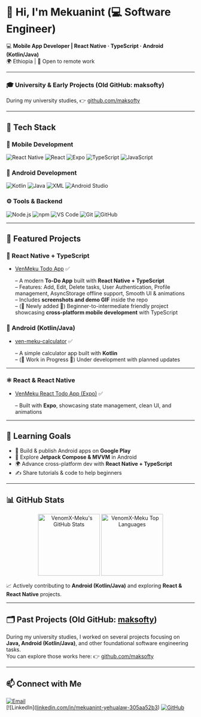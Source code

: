 # 👋 Hi, I'm Mekuanint (💻 Software Engineer)

💻 **Mobile App Developer | React Native · TypeScript · Android (Kotlin/Java)**  
🌍 Ethiopia | 🚀 Open to remote work  

---

### 🎓 University & Early Projects (Old GitHub: maksofty)  
During my university studies, 👉 [github.com/maksofty](https://github.com/maksofty)  

---

## 🔧 Tech Stack

### 📱 Mobile Development
![React Native](https://img.shields.io/badge/React_Native-61DAFB?style=for-the-badge&logo=react&logoColor=20232A)
![React](https://img.shields.io/badge/React-20232A?style=for-the-badge&logo=react&logoColor=61DAFB)
![Expo](https://img.shields.io/badge/Expo-000020?style=for-the-badge&logo=expo&logoColor=white)
![TypeScript](https://img.shields.io/badge/TypeScript-3178C6?style=for-the-badge&logo=typescript&logoColor=white)
![JavaScript](https://img.shields.io/badge/JavaScript-F7DF1E?style=for-the-badge&logo=javascript&logoColor=black)

### 🤖 Android Development
![Kotlin](https://img.shields.io/badge/Kotlin-0095D5?style=for-the-badge&logo=kotlin&logoColor=white)
![Java](https://img.shields.io/badge/Java-007396?style=for-the-badge&logo=java&logoColor=white)
![XML](https://img.shields.io/badge/XML-FF6600?style=for-the-badge&logo=xml&logoColor=white)
![Android Studio](https://img.shields.io/badge/Android_Studio-3DDC84?style=for-the-badge&logo=android-studio&logoColor=white)

### ⚙️ Tools & Backend
![Node.js](https://img.shields.io/badge/Node.js-339933?style=for-the-badge&logo=node.js&logoColor=white)
![npm](https://img.shields.io/badge/npm-CB3837?style=for-the-badge&logo=npm&logoColor=white)
![VS Code](https://img.shields.io/badge/VS_Code-007ACC?style=for-the-badge&logo=visual-studio-code&logoColor=white)
![Git](https://img.shields.io/badge/Git-F05032?style=for-the-badge&logo=git&logoColor=white)
![GitHub](https://img.shields.io/badge/GitHub-181717?style=for-the-badge&logo=github&logoColor=white)

---

## 📌 Featured Projects   


### 📱 React Native + TypeScript
- [VenMeku Todo App](https://github.com/VenomX-Meku/VenMeku-Todo-ReactNative) ✅  
  
  – A modern **To-Do App** built with **React Native + TypeScript**  
  – Features: Add, Edit, Delete tasks, User Authentication, Profile management, AsyncStorage offline support, Smooth UI & animations  
  – Includes **screenshots and demo GIF** inside the repo  
  – (🚀 Newly added 🚀) Beginner-to-intermediate friendly project showcasing **cross-platform mobile development** with TypeScript



### 📱 Android (Kotlin/Java)
- [ven-meku-calculator](https://github.com/VenomX-Meku/ven-meku-calculator) ✅  
 
  – A simple calculator app built with **Kotlin**  
  – (🚧 Work in Progress 🚧) Under development with planned updates  

---


 
### ⚛️ React & React Native
- [VenMeku React Todo App (Expo)](https://github.com/VenomX-Meku/VenMeku-React-TodoApp) ✅  
    
  – Built with **Expo**, showcasing state management, clean UI, and animations  

---

## 🌱 Learning Goals
- 🚀 Build & publish Android apps on **Google Play**  
- 📲 Explore **Jetpack Compose & MVVM** in Android  
- 🌍 Advance cross-platform dev with **React Native + TypeScript**  
- ✍️ Share tutorials & code to help beginners  

---

## 📊 GitHub Stats

<p align="center">
  <img src="https://github-readme-stats.vercel.app/api?username=VenomX-Meku&show_icons=true&theme=tokyonight" alt="VenomX-Meku's GitHub Stats" height="165"/>
  <img src="https://github-readme-stats.vercel.app/api/top-langs/?username=VenomX-Meku&layout=compact&theme=tokyonight" alt="VenomX-Meku Top Languages" height="165"/>
</p>

📈 Actively contributing to **Android (Kotlin/Java)** and exploring **React & React Native** projects.  

---

## 🗂 Past Projects (Old GitHub: [maksofty](https://github.com/maksofty))
During my university studies, I worked on several projects focusing on **Java, Android (Kotlin/Java)**, and other foundational software engineering tasks.  
You can explore those works here: 👉 [github.com/maksofty](https://github.com/maksofty)

---

## 📫 Connect with Me
[![Email](https://img.shields.io/badge/Email-D14836?style=for-the-badge&logo=gmail&logoColor=white)](mailto:venapp22@gmail.com)  
[![LinkedIn]([linkedin.com/in/mekuanint-yehualaw-305aa52b3](https://www.linkedin.com/in/mekuanint-yehualaw-305aa52b3
))
[![GitHub](https://img.shields.io/badge/GitHub-181717?style=for-the-badge&logo=github&logoColor=white)](https://github.com/VenomX-Meku)

















